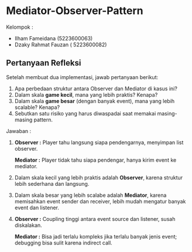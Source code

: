 # Mediator-Observer-Pattern

Kelompok : 

- Ilham Fameidana (5223600063)
- Dzaky Rahmat Fauzan ( 5223600082)

## Pertanyaan Refleksi

Setelah membuat dua implementasi, jawab pertanyaan berikut:

1. Apa perbedaan struktur antara Observer dan Mediator di kasus ini?
2. Dalam skala **game kecil**, mana yang lebih praktis? Kenapa?
3. Dalam skala **game besar** (dengan banyak event), mana yang lebih scalable? Kenapa?
4. Sebutkan satu risiko yang harus diwaspadai saat memakai masing-masing pattern.

Jawaban :

1. **Observer :** Player tahu langsung siapa pendengarnya, menyimpan list observer.
    
    **Mediator :** Player tidak tahu siapa pendengar, hanya kirim event ke mediator.
    
2. Dalam skala kecil yang lebih praktis adalah **Observer**, karena struktur lebih sederhana dan langsung.
3. Dalam skala besar yang lebih scalabe adalah **Mediator**, karena memisahkan event sender dan receiver, lebih mudah mengatur banyak event dan listener.
4. **Observer :** Coupling tinggi antara event source dan listener, susah diskalakan.
    
    **Mediator :** Bisa jadi terlalu kompleks jika terlalu banyak jenis event; debugging bisa sulit karena indirect call.
